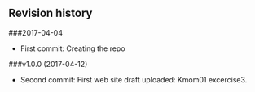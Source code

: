 Revision history
----------------

###2017-04-04

* First commit: Creating the repo

###v1.0.0 (2017-04-12)

* Second commit: First web site draft uploaded: Kmom01 excercise3.
